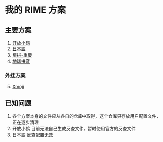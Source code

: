 # 我的 RIME 方案

## 主要方案
1. [开放小鹤](https://github.com/amorphobia/openfly)
2. [日本語](https://github.com/gkovacs/rime-japanese)
3. [蜀拼-重慶](https://github.com/Papnas/shupin)
4. [地球拼音](https://github.com/rime/rime-terra-pinyin)
### 外挂方案
5. [Xmoji](https://github.com/amorphobia/xmoji)

## 已知问题
1. 各个方案本身的文件应从各自的仓库中取得，这个仓库只存放用户配置文件，正在逐步清理
2. 开放小鹤 目前无法自己生成反查文件，暂时使用官方的反查文件
3. 日本語 反查配置无效
